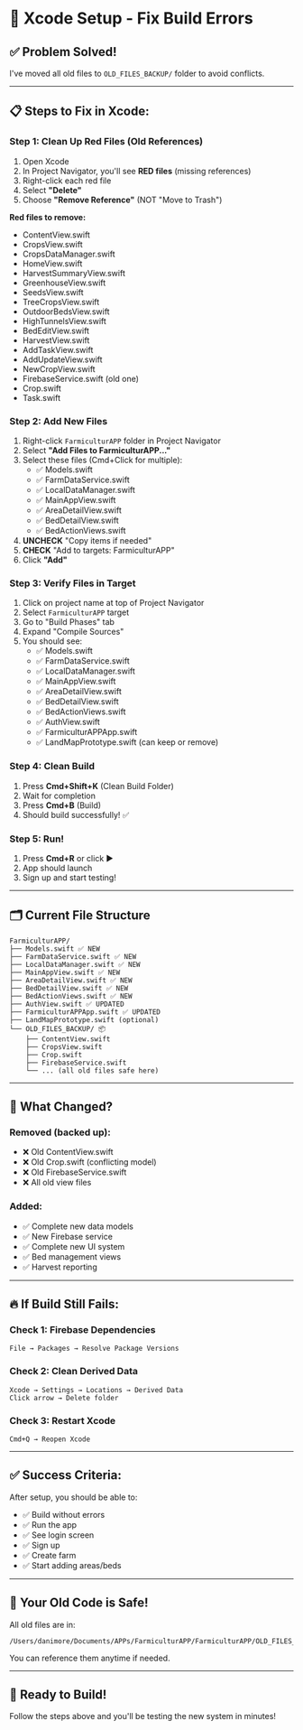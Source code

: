 # 🔧 Xcode Setup - Fix Build Errors

## ✅ Problem Solved!

I've moved all old files to `OLD_FILES_BACKUP/` folder to avoid conflicts.

---

## 📋 Steps to Fix in Xcode:

### Step 1: Clean Up Red Files (Old References)

1. Open Xcode
2. In Project Navigator, you'll see **RED files** (missing references)
3. Right-click each red file
4. Select **"Delete"**
5. Choose **"Remove Reference"** (NOT "Move to Trash")

**Red files to remove:**
- ContentView.swift
- CropsView.swift
- CropsDataManager.swift
- HomeView.swift
- HarvestSummaryView.swift
- GreenhouseView.swift
- SeedsView.swift
- TreeCropsView.swift
- OutdoorBedsView.swift
- HighTunnelsView.swift
- BedEditView.swift
- HarvestView.swift
- AddTaskView.swift
- AddUpdateView.swift
- NewCropView.swift
- FirebaseService.swift (old one)
- Crop.swift
- Task.swift

### Step 2: Add New Files

1. Right-click `FarmiculturAPP` folder in Project Navigator
2. Select **"Add Files to FarmiculturAPP..."**
3. Select these files (Cmd+Click for multiple):
   - ✅ Models.swift
   - ✅ FarmDataService.swift
   - ✅ LocalDataManager.swift
   - ✅ MainAppView.swift
   - ✅ AreaDetailView.swift
   - ✅ BedDetailView.swift
   - ✅ BedActionViews.swift
4. **UNCHECK** "Copy items if needed"
5. **CHECK** "Add to targets: FarmiculturAPP"
6. Click **"Add"**

### Step 3: Verify Files in Target

1. Click on project name at top of Project Navigator
2. Select `FarmiculturAPP` target
3. Go to "Build Phases" tab
4. Expand "Compile Sources"
5. You should see:
   - ✅ Models.swift
   - ✅ FarmDataService.swift
   - ✅ LocalDataManager.swift
   - ✅ MainAppView.swift
   - ✅ AreaDetailView.swift
   - ✅ BedDetailView.swift
   - ✅ BedActionViews.swift
   - ✅ AuthView.swift
   - ✅ FarmiculturAPPApp.swift
   - ✅ LandMapPrototype.swift (can keep or remove)

### Step 4: Clean Build

1. Press **Cmd+Shift+K** (Clean Build Folder)
2. Wait for completion
3. Press **Cmd+B** (Build)
4. Should build successfully! ✅

### Step 5: Run!

1. Press **Cmd+R** or click ▶️
2. App should launch
3. Sign up and start testing!

---

## 🗂️ Current File Structure

```
FarmiculturAPP/
├── Models.swift ✅ NEW
├── FarmDataService.swift ✅ NEW
├── LocalDataManager.swift ✅ NEW
├── MainAppView.swift ✅ NEW
├── AreaDetailView.swift ✅ NEW
├── BedDetailView.swift ✅ NEW
├── BedActionViews.swift ✅ NEW
├── AuthView.swift ✅ UPDATED
├── FarmiculturAPPApp.swift ✅ UPDATED
├── LandMapPrototype.swift (optional)
└── OLD_FILES_BACKUP/ 📦
    ├── ContentView.swift
    ├── CropsView.swift
    ├── Crop.swift
    ├── FirebaseService.swift
    └── ... (all old files safe here)
```

---

## 🎯 What Changed?

### Removed (backed up):
- ❌ Old ContentView.swift
- ❌ Old Crop.swift (conflicting model)
- ❌ Old FirebaseService.swift
- ❌ All old view files

### Added:
- ✅ Complete new data models
- ✅ New Firebase service
- ✅ Complete new UI system
- ✅ Bed management views
- ✅ Harvest reporting

---

## 🔥 If Build Still Fails:

### Check 1: Firebase Dependencies
```
File → Packages → Resolve Package Versions
```

### Check 2: Clean Derived Data
```
Xcode → Settings → Locations → Derived Data
Click arrow → Delete folder
```

### Check 3: Restart Xcode
```
Cmd+Q → Reopen Xcode
```

---

## ✅ Success Criteria:

After setup, you should be able to:
- ✅ Build without errors
- ✅ Run the app
- ✅ See login screen
- ✅ Sign up
- ✅ Create farm
- ✅ Start adding areas/beds

---

## 💾 Your Old Code is Safe!

All old files are in:
```
/Users/danimore/Documents/APPs/FarmiculturAPP/FarmiculturAPP/OLD_FILES_BACKUP/
```

You can reference them anytime if needed.

---

## 🚀 Ready to Build!

Follow the steps above and you'll be testing the new system in minutes!

